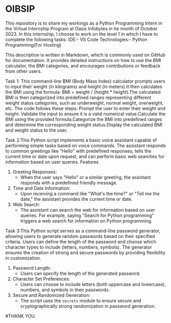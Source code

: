 # OIBSIP
This repository is to share my workings as a Python Programming Intern in the Virtual Internship Program at Oasis Infobytes in he month of October 2023. In this internship, I choose to work on the level 1 in which I have to complete the following tasks: IDE:- VS Code Technologies:- Python Programming(For Hosting) 

This description is written in Markdown, which is commonly used on GitHub for documentation. It provides detailed instructions on how to use the BMI calculator, the BMI categories, and encourages contributions or feedback from other users.

Task 1: This command-line BMI (Body Mass Index) calculator prompts users to input their weight (in kilograms) and height (in meters).It then calculates the BMI using the formula: BMI = weight / (height * height).The calculated BMI is then categorized into predefined ranges representing different weight status categories, such as underweight, normal weight, overweight, etc.
The code follows these steps:
Prompt the user to enter their weight and height. Validate the input to ensure it is a valid numerical value.Calculate the BMI using the provided formula.Categorize the BMI into predefined ranges and determine the corresponding weight status.Display the calculated BMI and weight status to the user.

Task 2:This Python script implements a basic voice assistant capable of performing simple tasks based on voice commands. The assistant responds to common greetings like "Hello" with predefined responses, tells the current time or date upon request, and can perform basic web searches for information based on user queries.
Features
1. Greeting Responses:
   - When the user says "Hello" or a similar greeting, the assistant responds with a predefined friendly message.
2. Time and Date Information:
   - Upon receiving a command like "What's the time?" or "Tell me the date," the assistant provides the current time or date.
3. Web Search:
   - The assistant can search the web for information based on user queries. For example, saying "Search for Python programming" triggers a web search for information on Python programming.

Task 3:This Python script serves as a command-line password generator, allowing users to generate random passwords based on their specified criteria. Users can define the length of the password and choose which character types to include (letters, numbers, symbols). The generator ensures the creation of strong and secure passwords by providing flexibility in customization.
1. Password Length:
   - Users can specify the length of the generated password.
2. Character Set Preferences:
   - Users can choose to include letters (both uppercase and lowercase), numbers, and symbols in their passwords.
3. Secure and Randomized Generation:
   - The script uses the `secrets` module to ensure secure and cryptographically strong randomization in password generation.

#THANK YOU.
